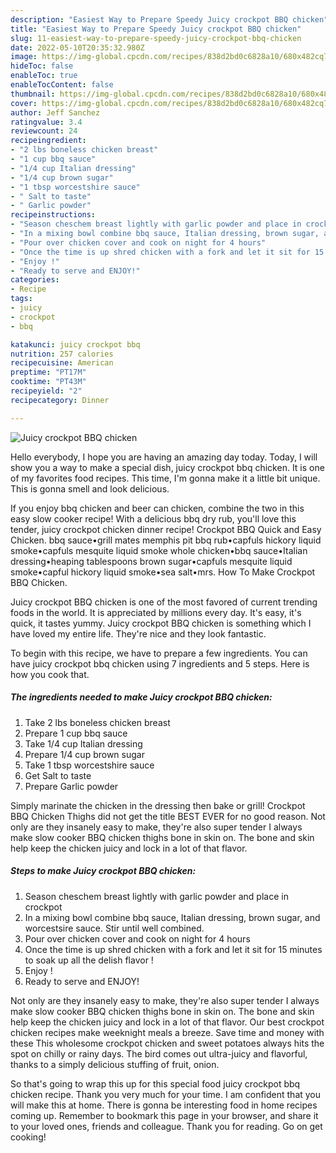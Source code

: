 ```yaml
---
description: "Easiest Way to Prepare Speedy Juicy crockpot BBQ chicken"
title: "Easiest Way to Prepare Speedy Juicy crockpot BBQ chicken"
slug: 11-easiest-way-to-prepare-speedy-juicy-crockpot-bbq-chicken
date: 2022-05-10T20:35:32.980Z
image: https://img-global.cpcdn.com/recipes/838d2bd0c6828a10/680x482cq70/juicy-crockpot-bbq-chicken-recipe-main-photo.jpg
hideToc: false
enableToc: true
enableTocContent: false
thumbnail: https://img-global.cpcdn.com/recipes/838d2bd0c6828a10/680x482cq70/juicy-crockpot-bbq-chicken-recipe-main-photo.jpg
cover: https://img-global.cpcdn.com/recipes/838d2bd0c6828a10/680x482cq70/juicy-crockpot-bbq-chicken-recipe-main-photo.jpg
author: Jeff Sanchez
ratingvalue: 3.4
reviewcount: 24
recipeingredient:
- "2 lbs boneless chicken breast"
- "1 cup bbq sauce"
- "1/4 cup Italian dressing"
- "1/4 cup brown sugar"
- "1 tbsp worcestshire sauce"
- " Salt to taste"
- " Garlic powder"
recipeinstructions:
- "Season cheschem breast lightly with garlic powder and place in crockpot"
- "In a mixing bowl combine bbq sauce, Italian dressing, brown sugar, and worcestsire sauce. Stir until well combined."
- "Pour over chicken cover and cook on night for 4 hours"
- "Once the time is up shred chicken with a fork and let it sit for 15 minutes to soak up all the delish flavor !"
- "Enjoy !"
- "Ready to serve and ENJOY!"
categories:
- Recipe
tags:
- juicy
- crockpot
- bbq

katakunci: juicy crockpot bbq 
nutrition: 257 calories
recipecuisine: American
preptime: "PT17M"
cooktime: "PT43M"
recipeyield: "2"
recipecategory: Dinner

---
```



![Juicy crockpot BBQ chicken](https://img-global.cpcdn.com/recipes/838d2bd0c6828a10/680x482cq70/juicy-crockpot-bbq-chicken-recipe-main-photo.jpg)

Hello everybody, I hope you are having an amazing day today. Today, I will show you a way to make a special dish, juicy crockpot bbq chicken. It is one of my favorites food recipes. This time, I'm gonna make it a little bit unique. This is gonna smell and look delicious.

If you enjoy bbq chicken and beer can chicken, combine the two in this easy slow cooker recipe! With a delicious bbq dry rub, you&#39;ll love this tender, juicy crockpot chicken dinner recipe! Crockpot BBQ Quick and Easy Chicken. bbq sauce•grill mates memphis pit bbq rub•capfuls hickory liquid smoke•capfuls mesquite liquid smoke whole chicken•bbq sauce•Italian dressing•heaping tablespoons brown sugar•capfuls mesquite liquid smoke•capful hickory liquid smoke•sea salt•mrs. How To Make Crockpot BBQ Chicken.

Juicy crockpot BBQ chicken is one of the most favored of current trending foods in the world. It is appreciated by millions every day. It's easy, it's quick, it tastes yummy. Juicy crockpot BBQ chicken is something which I have loved my entire life. They're nice and they look fantastic.


To begin with this recipe, we have to prepare a few ingredients. You can have juicy crockpot bbq chicken using 7 ingredients and 5 steps. Here is how you cook that.

<!--inarticleads1-->

##### The ingredients needed to make Juicy crockpot BBQ chicken:

1. Take 2 lbs boneless chicken breast
1. Prepare 1 cup bbq sauce
1. Take 1/4 cup Italian dressing
1. Prepare 1/4 cup brown sugar
1. Take 1 tbsp worcestshire sauce
1. Get  Salt to taste
1. Prepare  Garlic powder


Simply marinate the chicken in the dressing then bake or grill! Crockpot BBQ Chicken Thighs did not get the title BEST EVER for no good reason. Not only are they insanely easy to make, they&#39;re also super tender I always make slow cooker BBQ chicken thighs bone in skin on. The bone and skin help keep the chicken juicy and lock in a lot of that flavor. 

<!--inarticleads2-->

##### Steps to make Juicy crockpot BBQ chicken:

1. Season cheschem breast lightly with garlic powder and place in crockpot
1. In a mixing bowl combine bbq sauce, Italian dressing, brown sugar, and worcestsire sauce. Stir until well combined.
1. Pour over chicken cover and cook on night for 4 hours
1. Once the time is up shred chicken with a fork and let it sit for 15 minutes to soak up all the delish flavor !
1. Enjoy !
1. Ready to serve and ENJOY!

Not only are they insanely easy to make, they&#39;re also super tender I always make slow cooker BBQ chicken thighs bone in skin on. The bone and skin help keep the chicken juicy and lock in a lot of that flavor. Our best crockpot chicken recipes make weeknight meals a breeze. Save time and money with these This wholesome crockpot chicken and sweet potatoes always hits the spot on chilly or rainy days. The bird comes out ultra-juicy and flavorful, thanks to a simply delicious stuffing of fruit, onion. 

So that's going to wrap this up for this special food juicy crockpot bbq chicken recipe. Thank you very much for your time. I am confident that you will make this at home. There is gonna be interesting food in home recipes coming up. Remember to bookmark this page in your browser, and share it to your loved ones, friends and colleague. Thank you for reading. Go on get cooking!
